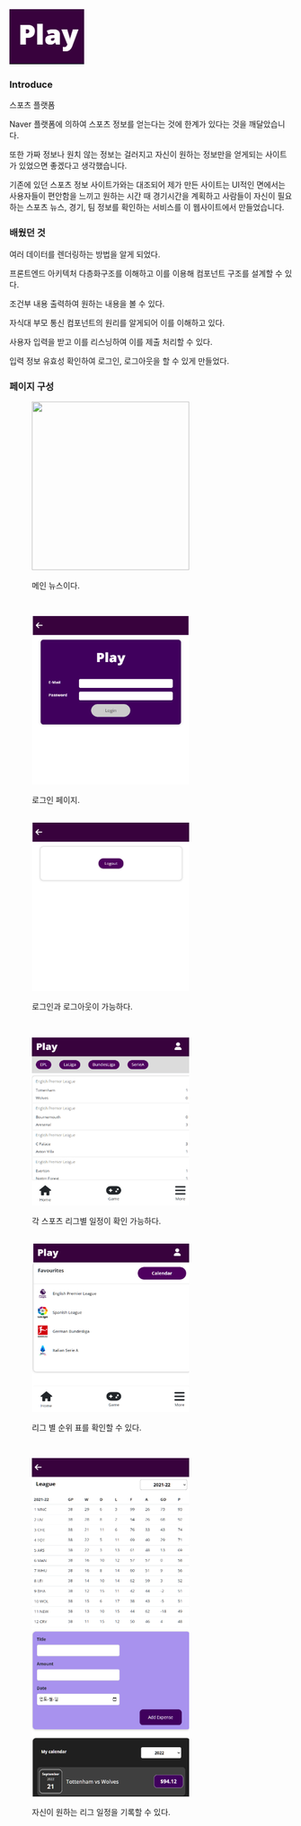 <img src="./public/Image/playlogo.jpg">

### Introduce

스포츠 플랫폼

Naver 플랫폼에 의하여 스포츠 정보를 얻는다는 것에 한계가 있다는 것을 깨달았습니다.

또한 가짜 정보나 원치 않는 정보는 걸러지고 자신이 원하는 정보만을 얻게되는 사이트가 있었으면 좋겠다고 생각했습니다.

기존에 있던 스포츠 정보 사이트가와는 대조되어 제가 만든 사이트는 UI적인 면에서는 사용자들이 편안함을 느끼고 원하는 시간 때 경기시간을 계획하고 사람들이 자신이 필요하는 스포츠 뉴스, 경기, 팀 정보를 확인하는 서비스를 이 웹사이트에서 만들었습니다.

### 배웠던 것

여러 데이터를 렌더링하는 방법을 알게 되었다.

프론트엔드 아키텍처 다층화구조를 이해하고 이를 이용해 컴포넌트 구조를 설계할 수 있다.

조건부 내용 출력하여 원하는 내용을 볼 수 있다.

자식대 부모 통신 컴포넌트의 원리를 알게되어 이를 이해하고 있다.

사용자 입력을 받고 이를 리스닝하여 이를 제출 처리할 수 있다.

입력 정보 유효성 확인하여 로그인, 로그아웃을 할 수 있게 만들었다.

### 페이지 구성

<figure class="half">
<img src="./public/준다.</p>
<br/>
<img src="./public/Image/News.jpg" width=280 height=300/>
<p>메인 뉴스이다.</p>
<br/>
</figure>
<figure class="half">
<img src="./public/Image/Login.jpg" width=280 height=300/>
<p>로그인 페이지.</p>
<br/>
<img src="./public/Image/Logout.jpg" width=280 height=300/>
<p>로그인과 로그아웃이 가능하다.</p>
<br/>
</figure>
<figure class="half">
<img src="./public/Image/Game.jpg" width=280 height=300/>
<p>각 스포츠 리그별 일정이 확인 가능하다.</p>
<br/>
<img src="./public/Image/More.jpg" width=280 height=300/>
<p>리그 별 순위 표를 확인할 수 있다.</p>
<br/>
</figure>
<figure class="half">
<img src="./public/Image/Table.jpg" width=280 height=300/>
<br/>
<img src="./public/Image/Calendar.jpg" width=280 height=300/>
<p>자신이 원하는 리그 일정을 기록할 수 있다.</p>
</figure>
